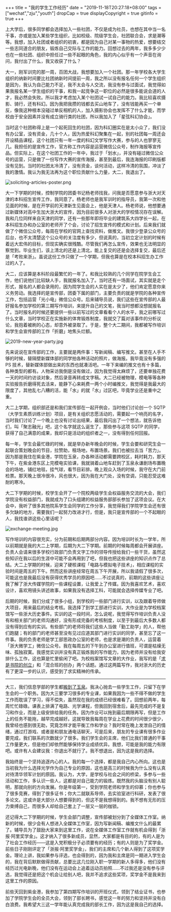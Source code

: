 +++
title = "我的学生工作经历"
date = "2019-11-18T20:27:18+08:00"
tags = ["wechat","zju","youth"]
dropCap = true
displayCopyright = true
gitinfo = true
+++

上大学后，很多同学都会选择加入一些社团，不仅是成为社员，也想在其中当一名干事，亦或是加入某些学生组织，比如校级、院级学生会，社团联合会，求是潮等等。我想，加入社团或者组织的初衷，都是因为自己对某一事物的热爱，想要结交一些志同道合的朋友，锻炼自己交际与工作的能力。回想过去的两年，我多多少少也在一些社团、组织中担任过一些不起眼的角色，我的内心似乎有一个声音在询问，我付出了什么，我又收获了什么？

大一，刚军训完的那一周，百团大战，我想要加入一个社团。那一年学校各大学生组织的纳新时间要比社团纳新时间提前一周，我之所以没有报名任何一个学生组织是因为，我认为自己能力不足，我不太会与人交流，我没有参与过面试，我觉得如果我报名某一学生组织的干事，和我一起竞争这一职位的必然是很多能说会道的人才，我必然会失败。所以我才考虑加入某个社团试一试自己的能力。我比较喜欢摄影、骑行，还有科幻。因为我把我攒的钱都去买山地车了，没有钱能再买一个单反，像我这种根本没碰过单反相机的人，加入摄影协会也发挥不了什么才能，而学校由于安全因素并没有成立骑行类的社团，所以我加入了「星弦科幻协会」。

当时这个社团称得上是一个起死回生的社团，因为科幻圈实在是太小众了，我们没有办公室，没有资金，几十个人，因为热爱科幻聚集在一起，别的社团每一周还会开设精品课程，这个社团只有一年一度的科幻文学写作大赛，参与的人也寥寥无几。我担任的是宣传工作，官方称工作内容是运营微信公众号，制作海报等宣传品。但实际上，在这个社团工作的一年中，我过于「划水」，并没有碰过微信公众号的运营，只是做了一份写作大赛的宣传海报，甚至到最后，我连海报的印刷版都没有见到。当时的社团太冷清了，没有资金，谈何活动，这样冷清的氛围，冲淡了我的激情。我认为我无法再为这个职位贡献什么力量，大二，我退出了。

![soliciting-articles-poster.png](/images/soliciting-articles-poster.png "征文海报")

大一下学期的时候，控制学院的团委书记杨老师找我，问我是否愿意参与浙大对天津的本科招生宣传工作，我同意了。杨老师也是我军训时的指导员，我第一次和他见面的时候，是在开学前的天津新生见面会上，他是天津人。杨老师说，他想要通过新媒体对高中生加大浙大的宣传，因为目前很多人对浙大的学校情况存在误解。我和几位同样来自天津的同学，还有一些那年即将毕业的建筑系大四学长一起，在本科招生办和办公室的老师开了个会，讨论了招生宣传的模式和计划。后来我们就做了个微信公众号，每周在学校的官网上查找资料，做推文。我很少登录公众号的后台，也不太清楚这个公众号的关注度有多少，但说真的，当初立定计划的时候有着远大宏伟的目标，但现实确实很残酷。尽管我们再怎么宣传，效果也无法明显的察觉到。毕业生们，该上清北的还是上清北，能上复交的还是会选择复交，最后还是「考败来浙」。虽说这份工作只做了一个学期，但我也算是在校本科招生办工作过的人了。

大二，应该算是本科阶段最繁忙的一年了。和我比较熟的几个同学在院学生会工作，他们说他们比较缺人手，我就报名加入了。当时还有一场面试，其实就是走个形式，报名的人都会录用的，因为院学生会的人实在是太少了，他们肯定愿意你来义务劳动。我选择的是宣传部，团委下属的部门，主要负责的就是学院的各种宣传工作，包括运营「光小电」微信公众号。后来辅导员说，我们这些在宣传部的人最好报名参加学校的第三期写作培训，来提升自己的文笔，我当时想都没想就报名了。当时报名的时候还要提供一些以前写过的文章看看个人的水平，我之前哪写过什么文章，当时学校正在实施新的体育锻炼制度，我就交了篇对该事件的分析议论，我抱着被刷的心态，却意外被录取了。于是，整个大二期间，我都被写作培训和学生会宣传部的工作「折磨」地焦头烂额。

![2019-new-year-party.jpg](/images/2019-new-year-party.jpg "2019 光电新晚")

先来说说在宣传部的工作，主要就是两件事：写新闻稿、编写推文。甚至在人手不够的时候，替隔壁新媒体部的同学拍各种活动的照片，做海报。我毕竟没有多强的 PS 技术，替新媒体部做出来的东西也就凑活吧。一年下来编的推文也有十多篇，各种类型的都有。人物采访我倒是没有做过，因为我觉得太麻烦了，还要单独花费一天的时间约访谈对象，然后录音再转成文字稿。大二已经被物理，模电等等各种实验报告折磨得死去活来，能静下心来耗费一两个小时编推文，我觉得是我最大的限度了，其他乱七八糟的活，能「水」的就「水」过区吧，毕竟学业还是重中之重。

大二上学期，组织部还是和我们宣传部在一起开例会，当时他们讨论创一个 SQTP（大学生素质训练计划）项目，是有关组织志愿活动的，需要起一个响亮的名字，当时我们讨论了一个晚上也没有讨论出结果，最后我闪出了一个想法，就告诉他们，叫「聚志融光」吧，这个名字就这么诞生了，那些参与这项 SQTP 的同学，获得了自己满意的成果，我却只是活动的组织者之一，没有得到任何回报。

每一年，学生会最忙碌的时候，就是举办新年晚会的时候，学生会要和研究生会一起联合策划晚会的节目，拉赞助，租场地，布置场景。我们也被拉去当「苦力」。因为那是我住在紫金港，学院在玉泉，办各种活动都需要跨校区，耗时耗力，那天下午，在紫金港东区上完模电实验课，我就骑着山地车赶到了玉泉永谦剧场布置晚会的场地，铺红地毯，挂气球，看节目彩排。晚上观众入场的时候，我守在大门前检票。那天晚上很冷很冷，风也很大，因为我在大门处，没有空调，只能忍受这难耐的寒冷。

大二下学期的时候，校学生会开了一个院校两级学生会权益服务交流的大会，我们学院没有权益部门，我就成为了口头组建的权益服务部部长参加了这项会议。在大会中，我听了很多其他院系学生会同学的工作分享，我觉得我们学院学生会还有很多欠缺的地方，需要我们一起努力改进才行，但是，我只是宣传部的一个不起眼的人，我找谁讲这些心里话呢？

![exchange-meeting.jpg](/images/exchange-meeting.jpg "权益服务交流会")

写作培训的内容很充实，分为前期和后期两部分内容。因为培训时长为一学年，所以前期就是我的大二上学期，后期为大二下学期。前期的时候每周都会开展讲座。负责人会请来很多学校行政部门负责文字工作的领导传授给我们一些干货，虽然这些知识在我以后的生涯中可能不会再用到了吧，但我也把这些讲座的知识点作了总结。大二上学期的时候，迎来了硬核课程「电路与模拟电子技术」，相应课程的实验时间是周五的下午。然而这些讲座经常在周五下午开展，所以我请假了很多次，可能这也是我最后没有获得优秀学员的原因吧……不过说真的，前期的这些讲座让我了解了浙大传媒学院的一些课程设置，让我爱上了传媒。因为我喜欢艺术，喜欢设计，喜欢用镜头讲述故事，如果我没有选择工科，可能就会选择传媒专业了吧。

后期的时候，我们分成了很多小组，到学校的一些部门进行实训，以及跟着导师做大项目，用来最后的结业考核。我选择了到学工部进行实训，大作业是为学校档案馆写一些浙大历史事件。实训的这一段时间，怎么说呢，我觉得写作培训负责人没有和相关部门的老师沟通好，没有形成完备的考核制度，以至于到最后大多数人都没有得到应有的实训。有些部门的老师将我们这些人当做「勤工助学」的人，帮他们跑腿；有的部门的老师甚至没有见过应道其部门进行实训的同学，甚至忘了这一件事。我的负责老师是学工部思政办公室的老师，也是求是潮的负责人，运营着「浙大微学工」微信公众号。我在每周五的下午到办公室进行值班，可谓是枯燥无味、孤独寂寞。我感觉实训并没有真正锻炼我的写作能力，因为老师并没有给我安排什么工作，这也算是忙里偷闲了吧。为校档案馆写文章的大作业，我写的是「[求是书院的创立](/life/school/the-establish-of-qiushi-college/)」和「混合班的创办」两个话题。通过这两篇写作，我对浙大的历史有了更深一步的认识，感受到了求实精神的传承。

---

大三，我们信息学部的学生都[搬到了玉泉](/life/school/move-to-yuquan/)。我决心抛去一些学生工作，只留下在学生会的一个职务。因为大三要学习很多的专业课，如果我因为一些不得不做的学生工作而耽误了学习，得不偿失，虽然现在我的成绩已经很难看了。回想前两年，每周忙忙碌碌。课表上排满了电路、光学课程，但我回到宿舍后，最先完成的不是复习和作业，而是上级安排给我的任务。因为作业可以拖到最后期限再写，但是工作上的任务不能拖，越早完成越好。这就导致我每周在学业上花费的时间很少很少，我曾经也感到很无助，究竟怎样才能平衡工作和学业？我时常在晚上发泄自己的情绪，通过打游戏、或者是和朋友通电话聊天，可是后来，朋友的专业课有很多作业要完成，我们联系的次数就少了很多。我们学生会的主席，他们比我们普通的干事工作量更大，但是他们却依然能够保持学业成绩优异。我想，可能是我的能力有限吧。或许有人会建议我：你退出不就行了。我不想退出，因为这是我的选择。

我始终是一个坚持追逐内心的人。我的每一个选择，都是我自己内心所向。这也是当初我为什么选择光学作为自己专业的原因，这也是高三的时候我为什么没有认真对待清华领军计划的原因。我认为，大学，是学校与社会之间的桥梁，多参与一些活动和工作，多认识一些人，这都是对自己能力的锻炼。既然我的头脑没有别人聪明，那就向别的方向发展。你是年级第一，受到学院老师和学生的仰慕；你也参与了很多竞赛，得到了很多证书；你大二就联系导师，去实验室进行科研，发表了很多论文。这或许是大部分人想要得到的，但这不是我想得到的。我不想有无形的压力束缚自己，而很多人却给自己套上了一层又一层的枷锁。

还记得大二下学期的时候，学生会部门调整，宣传部被划分到了全媒体工作室。纳新的时候，很少会有人想进入全媒体工作室，因为写新闻稿、编推文什么的最累了。辅导员为了鼓励大家来到这里工作，说在全媒体工作室工作就有机会得到「浙报·阿里奖学金」。这才纳入了很多新成员，显然，大家都是有目的的，有的人是为了社会工作经历——这是入党积极分子必须要有的经历；有的人则是为了奖学金。前些日子刚刚评定了「浙报·阿里奖学金」，我们的主席和几个新人得到了这项奖学金。理论上讲，我如果参与评选，也会得到的，因为我和主席是同一期进入学生会的，我在背后默默做得贡献，总要比这几位刚入职一学期的新人多得多，他们没有经历过光电新晚，他们没有在运动会上追着运动员拍照……不过我还是没有参与评选，我觉得还是把这个机会让给别人吧，我并不追求这些奖项，奖学金不是我来到这里工作的原因。

前些天回到紫金港，我参加了第四期写作培训的开班仪式，领到了结业证书，也参加了学院学生会的全员大会，领到了部长聘书，感觉这一年的努力和坚持并没有白白浪费。我希望大三这一学年能认真完成我的部长工作，因为这是我自己的选择。